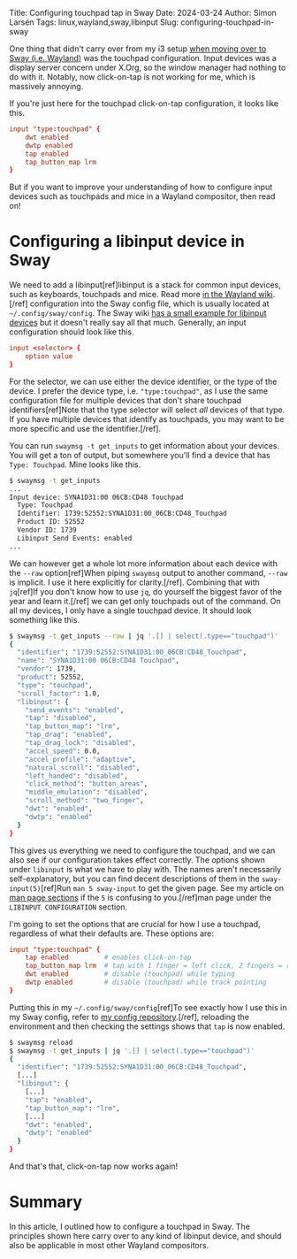 Title: Configuring touchpad tap in Sway
Date: 2024-03-24
Author: Simon Larsén
Tags: linux,wayland,sway,libinput
Slug: configuring-touchpad-in-sway

One thing that didn't carry over from my i3 setup [when moving over to
Sway (i.e. Wayland)]({filename}wayland_first_impressions.md) was the touchpad
configuration. Input devices was a display server concern under X.Org, so the
window manager had nothing to do with it. Notably, now click-on-tap is not
working for me, which is massively annoying.

If you're just here for the touchpad click-on-tap configuration, it looks like this.

```conf
input "type:touchpad" {
    dwt enabled
    dwtp enabled
    tap enabled
    tap_button_map lrm
}
```

But if you want to improve your understanding of how to configure input devices
such as touchpads and mice in a Wayland compositor, then read on!

# Configuring a libinput device in Sway
We need to add a libinput[ref]libinput is a stack for common input devices, such
as keyboards, touchpads and mice. Read more [in the Wayland
wiki](https://wayland.freedesktop.org/libinput/doc/latest/what-is-libinput.html).[/ref]
configuration into the Sway config file, which is usually located at
`~/.config/sway/config`. The Sway wiki [has a small example for libinput
devices](https://github.com/swaywm/sway/wiki#libinput-config-options) but it
doesn't really say all that much. Generally, an input configuration should look
like this.

```conf
input <selector> {
    option value
}
```

For the selector, we can use either the device identifier, or the type of the
device. I prefer the device type, i.e. `"type:touchpad"`, as I use the same
configuration file for multiple devices that don't share touchpad
identifiers[ref]Note that the type selector will select _all_ devices of that
type. If you have multiple devices that identify as touchpads, you may want to
be more specific and use the identifier.[/ref].

You can run `swaymsg -t get_inputs` to get information about your devices. You
will get a ton of output, but somewhere you'll find a device that has `Type:
Touchpad`. Mine looks like this.

```bash
$ swaymsg -t get_inputs
...
Input device: SYNA1D31:00 06CB:CD48 Touchpad
  Type: Touchpad
  Identifier: 1739:52552:SYNA1D31:00_06CB:CD48_Touchpad
  Product ID: 52552
  Vendor ID: 1739
  Libinput Send Events: enabled
...
```

We can however get a whole lot more information about each device with the
`--raw` option[ref]When piping `swaymsg` output to another command, `--raw` is
implicit. I use it here explicitly for clarity.[/ref]. Combining that with
`jq`[ref]If you don't know how to use `jq`, do yourself the biggest favor of the
year and learn it.[/ref] we can get only touchpads out of the command. On all my
devices, I only have a single touchpad device. It should look something like
this.

```bash
$ swaymsg -t get_inputs --raw | jq '.[] | select(.type=="touchpad")'
{
  "identifier": "1739:52552:SYNA1D31:00_06CB:CD48_Touchpad",
  "name": "SYNA1D31:00 06CB:CD48 Touchpad",
  "vendor": 1739,
  "product": 52552,
  "type": "touchpad",
  "scroll_factor": 1.0,
  "libinput": {
    "send_events": "enabled",
    "tap": "disabled",
    "tap_button_map": "lrm",
    "tap_drag": "enabled",
    "tap_drag_lock": "disabled",
    "accel_speed": 0.0,
    "accel_profile": "adaptive",
    "natural_scroll": "disabled",
    "left_handed": "disabled",
    "click_method": "button_areas",
    "middle_emulation": "disabled",
    "scroll_method": "two_finger",
    "dwt": "enabled",
    "dwtp": "enabled"
  }
}
```

This gives us everything we need to configure the touchpad, and we can also see
if our configuration takes effect correctly. The options shown under `libinput`
is what we have to play with. The names aren't necessarily self-explanatory, but
you can find decent descriptions of them in the `sway-input(5)`[ref]Run `man 5
sway-input` to get the given page. See my article on [man page
sections]({filename}man_page_number.md) if the `5` is confusing to you.[/ref]man
page under the `LIBINPUT CONFIGURATION` section.

I'm going to set the options that are crucial for how I use a touchpad,
regardless of what their defaults are. These options are:

```conf
input "type:touchpad" {
    tap enabled         # enables click-on-tap
    tap_button_map lrm  # tap with 1 finger = left click, 2 fingers = right click, 3 fingers = middle click
    dwt enabled         # disable (touchpad) while typing
    dwtp enabled        # disable (touchpad) while track pointing
}
```

Putting this in my `~/.config/sway/config`[ref]To see exactly how I use this in
my Sway config, refer to [my config
repository](https://github.com/slarse/config/commit/21b524a956bd942424aa944fa70cce01dd005ea8).[/ref],
reloading the environment and then checking the settings shows that `tap` is
now enabled.

```bash
$ swaymsg reload
$ swaymsg -t get_inputs | jq '.[] | select(.type=="touchpad")'
{
  "identifier": "1739:52552:SYNA1D31:00_06CB:CD48_Touchpad",
  [...]
  "libinput": {
    [...]
    "tap": "enabled",
    "tap_button_map": "lrm",
    [...]
    "dwt": "enabled",
    "dwtp": "enabled"
  }
}
```

And that's that, click-on-tap now works again!

# Summary
In this article, I outlined how to configure a touchpad in Sway. The principles
shown here carry over to any kind of libinput device, and should also be
applicable in most other Wayland compositors.
